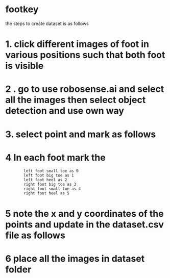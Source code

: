 # footkey

the steps to create dataset is as follows 

# 1. click different images of foot in various positions such that both foot is visible
# 2 . go to use robosense.ai and select all the images then select object detection and use own way
# 3. select point and mark as follows 
# 4  In each foot mark the 
            left foot small toe as 0
            left foot big toe as 1
            left foot heel as 2
            right foot big toe as 3
            right foot small toe as 4
            right foot heel as 5
# 5 note the x and y coordinates of the points and update in the dataset.csv file as follows 
# 6 place all the images in dataset folder 
